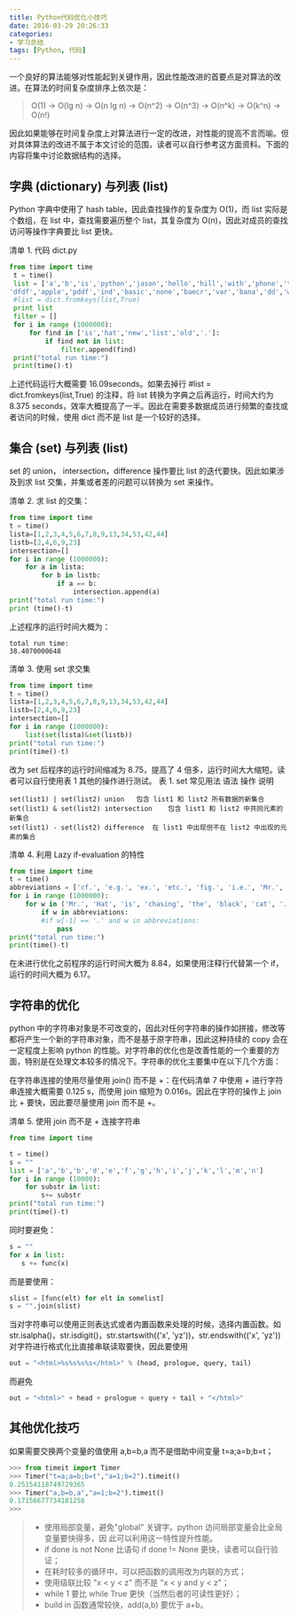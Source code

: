 ```yaml
---
title: Python代码优化小技巧
date: 2016-03-29 20:26:33
categories:
- 学习总结
tags: [Python, 代码]
---
```


一个良好的算法能够对性能起到关键作用，因此性能改进的首要点是对算法的改进。在算法的时间复杂度排序上依次是：

>  O(1) -> O(lg n) -> O(n lg n) -> O(n^2) -> O(n^3) -> O(n^k) -> O(k^n) -> O(n!)
> 
<!-- more -->
因此如果能够在时间复杂度上对算法进行一定的改进，对性能的提高不言而喻。但对具体算法的改进不属于本文讨论的范围，读者可以自行参考这方面资料。下面的内容将集中讨论数据结构的选择。

## 字典 (dictionary) 与列表 (list)
Python 字典中使用了 hash table，因此查找操作的复杂度为 O(1)，而 list 实际是个数组，在 list 中，查找需要遍历整个 list，其复杂度为 O(n)，因此对成员的查找访问等操作字典要比 list 更快。


清单 1. 代码 dict.py

``` python
from time import time
 t = time()
 list = ['a','b','is','python','jason','hello','hill','with','phone','test',
'dfdf','apple','pddf','ind','basic','none','baecr','var','bana','dd','wrd']
 #list = dict.fromkeys(list,True)
 print list
 filter = []
 for i in range (1000000):
     for find in ['is','hat','new','list','old','.']:
         if find not in list:
             filter.append(find)
 print("total run time:")
 print(time()-t)
 ```

上述代码运行大概需要 16.09seconds。如果去掉行 #list = dict.fromkeys(list,True) 的注释，将 list 转换为字典之后再运行，时间大约为 8.375 seconds，效率大概提高了一半。因此在需要多数据成员进行频繁的查找或者访问的时候，使用 dict 而不是 list 是一个较好的选择。
## 集合 (set) 与列表 (list)
set 的 union， intersection，difference 操作要比 list 的迭代要快。因此如果涉及到求 list 交集，并集或者差的问题可以转换为 set 来操作。


清单 2. 求 list 的交集：
``` python
from time import time
t = time()
lista=[1,2,3,4,5,6,7,8,9,13,34,53,42,44]
listb=[2,4,6,9,23]
intersection=[]
for i in range (1000000):
    for a in lista:
        for b in listb:
            if a == b:
                intersection.append(a)
print("total run time:")
print (time()-t)
```
上述程序的运行时间大概为：

 	total run time:
 	38.4070000648

清单 3. 使用 set 求交集
``` python
from time import time
t = time()
lista=[1,2,3,4,5,6,7,8,9,13,34,53,42,44]
listb=[2,4,6,9,23]
intersection=[]
for i in range (1000000):
    list(set(lista)&set(listb))
print("total run time:")
print(time()-t)
```
改为 set 后程序的运行时间缩减为 8.75，提高了 4 倍多，运行时间大大缩短。读者可以自行使用表 1 其他的操作进行测试。
表 1. set 常见用法
语法	操作	说明

	set(list1) | set(list2)	union	包含 list1 和 list2 所有数据的新集合
	set(list1) & set(list2)	intersection	包含 list1 和 list2 中共同元素的新集合
	set(list1) - set(list2)	difference	在 list1 中出现但不在 list2 中出现的元素的集合

清单 4. 利用 Lazy if-evaluation 的特性
``` python
from time import time
t = time()
abbreviations = ['cf.', 'e.g.', 'ex.', 'etc.', 'fig.', 'i.e.', 'Mr.', 'vs.']
for i in range (1000000):
    for w in ('Mr.', 'Hat', 'is', 'chasing', 'the', 'black', 'cat', '.'):
        if w in abbreviations:
        #if w[-1] == '.' and w in abbreviations:
            pass
print("total run time:")
print(time()-t)
```
在未进行优化之前程序的运行时间大概为 8.84，如果使用注释行代替第一个 if，运行的时间大概为 6.17。
## 字符串的优化

python 中的字符串对象是不可改变的，因此对任何字符串的操作如拼接，修改等都将产生一个新的字符串对象，而不是基于原字符串，因此这种持续的 copy 会在一定程度上影响 python 的性能。对字符串的优化也是改善性能的一个重要的方面，特别是在处理文本较多的情况下。字符串的优化主要集中在以下几个方面：

在字符串连接的使用尽量使用 join() 而不是 +：在代码清单 7 中使用 + 进行字符串连接大概需要 0.125 s，而使用 join 缩短为 0.016s。因此在字符的操作上 join 比 + 要快，因此要尽量使用 join 而不是 +。

清单 5. 使用 join 而不是 + 连接字符串
``` python
from time import time

t = time()
s = ""
list = ['a','b','b','d','e','f','g','h','i','j','k','l','m','n']
for i in range (10000):
    for substr in list:
        s+= substr
print("total run time:")
print(time()-t)
```

同时要避免：
``` python
s = ""
for x in list:
   s += func(x)
```
而是要使用：
``` python
slist = [func(elt) for elt in somelist]
s = "".join(slist)
```
当对字符串可以使用正则表达式或者内置函数来处理的时候，选择内置函数。如 str.isalpha()，str.isdigit()，str.startswith(('x', 'yz'))，str.endswith(('x', 'yz'))
对字符进行格式化比直接串联读取要快，因此要使用
``` python
out = "<html>%s%s%s%s</html>" % (head, prologue, query, tail)
```
而避免
``` python
out = "<html>" + head + prologue + query + tail + "</html>"
```

## 其他优化技巧

如果需要交换两个变量的值使用 a,b=b,a 而不是借助中间变量 t=a;a=b;b=t；
``` python
>>> from timeit import Timer
>>> Timer("t=a;a=b;b=t","a=1;b=2").timeit()
0.25154118749729365
>>> Timer("a,b=b,a","a=1;b=2").timeit()
0.17156677734181258
>>>
```

> * 使用局部变量，避免"global" 关键字。python 访问局部变量会比全局变量要快得多，因 此可以利用这一特性提升性能。
> * if done is not None 比语句 if done != None 更快，读者可以自行验证；
> * 在耗时较多的循环中，可以把函数的调用改为内联的方式；
> * 使用级联比较 "x < y < z" 而不是 "x < y and y < z"；
> * while 1 要比 while True 更快（当然后者的可读性更好）；
> * build in 函数通常较快，add(a,b) 要优于 a+b。
